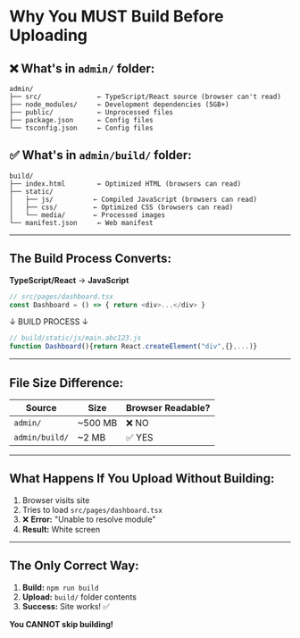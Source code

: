 # Why You MUST Build Before Uploading

## ❌ What's in `admin/` folder:
```
admin/
├── src/              ← TypeScript/React source (browser can't read)
├── node_modules/     ← Development dependencies (5GB+)
├── public/           ← Unprocessed files
├── package.json      ← Config files
└── tsconfig.json     ← Config files
```

## ✅ What's in `admin/build/` folder:
```
build/
├── index.html        ← Optimized HTML (browsers can read)
├── static/
│   ├── js/          ← Compiled JavaScript (browsers can read)
│   ├── css/         ← Optimized CSS (browsers can read)
│   └── media/       ← Processed images
└── manifest.json     ← Web manifest
```

---

## The Build Process Converts:

**TypeScript/React** → **JavaScript**
```typescript
// src/pages/dashboard.tsx
const Dashboard = () => { return <div>...</div> }
```
↓ BUILD PROCESS ↓
```javascript
// build/static/js/main.abc123.js
function Dashboard(){return React.createElement("div",{},...)}
```

---

## File Size Difference:

| Source | Size | Browser Readable? |
|--------|------|-------------------|
| `admin/` | ~500 MB | ❌ NO |
| `admin/build/` | ~2 MB | ✅ YES |

---

## What Happens If You Upload Without Building:

1. Browser visits site
2. Tries to load `src/pages/dashboard.tsx`
3. ❌ **Error:** "Unable to resolve module"
4. **Result:** White screen

---

## The Only Correct Way:

1. **Build:** `npm run build`
2. **Upload:** `build/` folder contents
3. **Success:** Site works! ✅

**You CANNOT skip building!**





